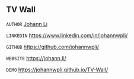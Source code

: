 ## TV Wall
`AUTHOR` [Johann Li](https://johann.li/)

`LINKEDIN` https://www.linkedin.com/in/johannwpli/

`GITHUB` https://github.com/johannwpli/

`WEBSITE` https://johann.li/

`DEMO` https://johannwpli.github.io/TV-Wall/
